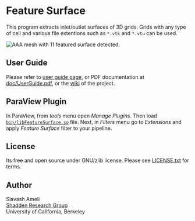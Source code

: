 # Feature Surface

This program extracts inlet/outlet surfaces of 3D grids. Grids with any type of cell and various file extentions such as `*.vtk` and `*.vtu` can be used.

![AAA mesh with 11 featured surface detected.](https://raw.github.com/ameli/feature-surface/main/doc/figures/AAA-mesh.jpg "AAA mesh with 11 featured surface detected.")

## User Guide

Please refer to [user guide page](http://ameli.github.io/feature-surface/), or PDF documentation at [doc/UserGuide.pdf](https://github.com/ameli/feature-surface/raw/main/doc/UserGuide.pdf), or the [wiki](https://github.com/ameli/feature-surface/wiki/Feature-Surface) of the project.

## ParaView Plugin

In ParaView, from _tools_ menu open _Manage Plugins_. Then load [`bin/libFeatureSurface.so`](https://github.com/ameli/feature-surface/blob/main/bin/libFeatureSurfacePlugin.so?raw=true) file. Next, in _Filters_ menu go to _Extensions_ and apply _Feature Surface_ filter to your pipeline.

## License
Its free and open source under GNU/zlib license. Please see [LICENSE.txt](https://raw.github.com/ameli/feature-surface/main/License.txt) for terms.

## Author
Siavash Ameli  
[Shadden Research Group](http://shaddenlab.berkeley.edu/)  
University of California, Berkeley
